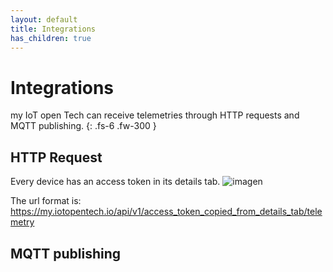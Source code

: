 ```yaml
---
layout: default
title: Integrations
has_children: true
---
```


# Integrations

my IoT open Tech can receive telemetries through HTTP requests and MQTT publishing.
{: .fs-6 .fw-300 }

## HTTP Request
Every device has an access token in its details tab.
![imagen](https://user-images.githubusercontent.com/52624907/169384922-adb8ea4a-a984-444e-9c45-37123503decf.png)

The url format is:
https://my.iotopentech.io/api/v1/access_token_copied_from_details_tab/telemetry

## MQTT publishing
